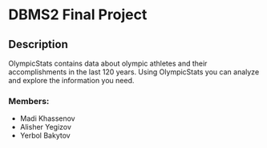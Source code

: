 # DBMS2 Final Project

## Description

OlympicStats contains data about olympic athletes and their accomplishments in the last 120 years. Using OlympicStats you can analyze and explore the information you need.

### Members:

- Madi Khassenov
- Alisher Yegizov
- Yerbol Bakytov
